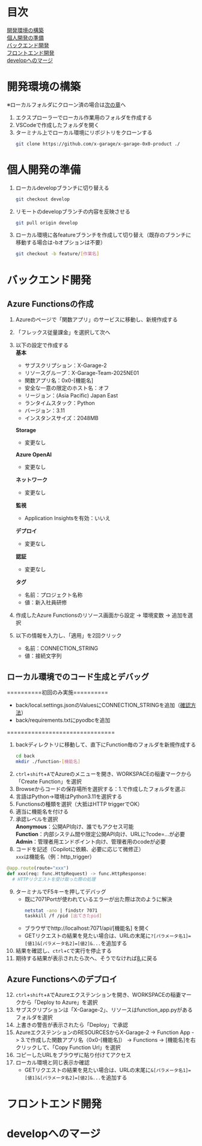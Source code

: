 # 目次
[開発環境の構築](#make_env)<br>
[個人開発の準備](#prepare)<br>
[バックエンド開発](#back)<br>
[フロントエンド開発](#front)<br>
[developへのマージ](#merge)<br>

<a id="make_env"></a>
# 開発環境の構築
※ローカルフォルダにクローン済の場合は[次の章](#prepare)へ
1. エクスプローラーでローカル作業用のフォルダを作成する
2. VSCodeで作成したフォルダを開く
3. ターミナル上でローカル環境にリポジトリをクローンする
   ```bash
   git clone https://github.com/x-garage/x-garage-0x0-product ./
   ```

<a id="prepare"></a>
# 個人開発の準備
1. ローカルdevelopブランチに切り替える
   ```bash
   git checkout develop
   ```
2. リモートのdevelopブランチの内容を反映させる
   ```bash
   git pull origin develop
   ```
3. ローカル環境に各featureブランチを作成して切り替え（既存のブランチに移動する場合は-bオプションは不要）
   ```bash
   git checkout -b feature/[作業名]
   ```

<a id="back"></a>
# バックエンド開発
## Azure Functionsの作成
1. Azureのページで「関数アプリ」のサービスに移動し、新規作成する
2. 「フレックス従量課金」を選択して次へ
3. 以下の設定で作成する<br>
   **基本**
   - サブスクリプション：X-Garage-2
   - リソースグループ：X-Garage-Team-2025NE01
   - 関数アプリ名：0x0-[機能名]
   - 安全な一意の限定のホスト名：オフ
   - リージョン：(Asia Pacific) Japan East
   - ランタイムスタック：Python
   - バージョン：3.11
   - インスタンスサイズ：2048MB
   
   **Storage**
   - 変更なし

   **Azure OpenAI**
   - 変更なし
  
   **ネットワーク**
   - 変更なし
  
   **監視**
   - Application Insightsを有効：いいえ
  
   **デプロイ**
   - 変更なし
  
   **認証**
   - 変更なし

   **タグ**
   - 名前：プロジェクト名称
   - 値：新入社員研修
4. 作成したAzure Functionsのリソース画面から設定 -> 環境変数 -> 追加を選択
5. 以下の情報を入力し、「適用」を2回クリック
   - 名前：CONNECTION_STRING
   - 値：接続文字列
## ローカル環境でのコード生成とデバッグ
==========初回のみ実施==========
- back/local.settings.jsonのValuesにCONNECTION_STRINGを追加（[確認方法](https://github.com/x-garage/x-garage-0x0-product/blob/main/DB%E4%BD%9C%E6%88%90%E5%82%99%E5%BF%98%E9%8C%B2.md#%E3%83%87%E3%83%BC%E3%82%BF%E3%83%99%E3%83%BC%E3%82%B9%E6%83%85%E5%A0%B1%E3%81%AE%E7%A2%BA%E8%AA%8D)）
- back/requirements.txtにpyodbcを追加
  
===============================
1. backディレクトリに移動して、直下にFunction毎のフォルダを新規作成する
   ```bash
   cd back
   mkdir ./function-[機能名]
   ```
2. `ctrl`+`shift`+`A`でAzureのメニューを開き、WORKSPACEの稲妻マークから「Create Function」を選択
3. Browseからコードの保存場所を選択する：1.で作成したフォルダを選ぶ
4. 言語はPython→環境はPython3.11を選択する
5. Functionsの種類を選択（大抵はHTTP triggerでOK）
6. 適当に機能名を付ける
7. 承認レベルを選択<br>
   **Anonymous**：公開API向け、誰でもアクセス可能<br>
   **Function**：内部システム間や限定公開API向け、URLに?code=...が必要<br>
   **Admin**：管理者用エンドポイント向け、管理者用のcodeが必要<br>
<a id="back_coding"></a>
8. コードを記述（Copilotに依頼、必要に応じて微修正）<br>
   `xxx`は機能名（例：http_trigger）
```python
@app.route(route="xxx")
def xxx(req: func.HttpRequest) -> func.HttpResponse:
  # HTTPリクエストを受け取った際の処理
```
9. ターミナルでF5キーを押してデバッグ
   - 既に7071Portが使われているエラーが出た際は次のように解決
     ```bash
     netstat -ano | findstr 7071
     taskkill /f /pid [出てきたpid]
     ```
   - ブラウザでhttp://localhost:7071/api/[機能名] を開く
   - GETリクエストの結果を見たい場合は、URLの末尾に`?[パラメータ名1]=[値1]&[パラメータ名2]=[値2]&...`を追加する
11. 結果を確認し、`ctrl`+`C`で実行を停止する
12. 期待する結果が表示されたら次へ、そうでなければ[8.](#back_coding)に戻る

## Azure Functionsへのデプロイ
12. `ctrl`+`shift`+`A`でAzureエクステンションを開き、WORKSPACEの稲妻マークから「Deploy to Azure」を選択
13. サブスクリプションは「X-Garage-2」、リソースはfunction_app.pyがあるフォルダを選択
14. 上書きの警告が表示されたら「Deploy」で承認
15. AzureエクステンションのRESOURCESからX-Garage-2 -> Function App -> 3.で作成した関数アプリ名（0x0-[機能名]） -> Functions -> [機能名]を右クリックして、「Copy Function Url」を選択
16. コピーしたURLをブラウザに貼り付けてアクセス
17. ローカル環境と同じ表示か確認
    - GETリクエストの結果を見たい場合は、URLの末尾に`&[パラメータ名1]=[値1]&[パラメータ名2]=[値2]&...`を追加する


<a id="front"></a>
# フロントエンド開発

<a id="merge"></a>
# developへのマージ
